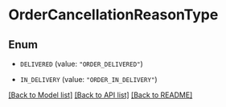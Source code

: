 # OrderCancellationReasonType

## Enum


* `DELIVERED` (value: `"ORDER_DELIVERED"`)

* `IN_DELIVERY` (value: `"ORDER_IN_DELIVERY"`)


[[Back to Model list]](../README.md#documentation-for-models) [[Back to API list]](../README.md#documentation-for-api-endpoints) [[Back to README]](../README.md)


